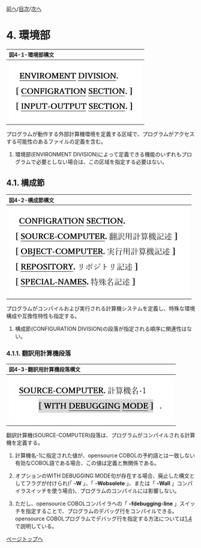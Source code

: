 <!--navi start1-->
[前へ](3.md)/[目次](https://opensourcecobol.github.io/markdown/TOC.html)/[次へ](4-1-2.md)
<!--navi end1-->
# 4. 環境部

|図4-1-環境部構文|
|:--|
|![alt text](Image/4-1.png)|

プログラムが動作する外部計算機環境を定義する区域で、プログラムがアクセスする可能性のあるファイルの定義を含む。

1. 環境部(ENVIRONMENT DIVISION)によって定義できる機能のいずれもプログラムで必要としない場合は、この区域を指定する必要はない。

## 4.1. 構成節

|図4-2-構成節構文|
|:--|
|![alt text](Image/4-2.png)|

プログラムがコンパイルおよび実行される計算機システムを定義し、特殊な環境構成や互換性特性も指定する。

1. 構成節(CONFIGURATION DIVISION)の段落が指定される順序に関連性はない。

### 4.1.1. 翻訳用計算機段落

|図4-3-翻訳用計算機段落構文|
|:--|
|![alt text](Image/4-3.png)|

翻訳計算機(SOURCE-COMPUTER)段落は、プログラムがコンパイルされる計算機を定義する。

1. 計算機名-1に指定された値が、opensource COBOLの予約語とは一致しない有効なCOBOL語である場合、この値は定義と無関係である。

2. オプションのWITH DEBUGGING MODE句が存在する場合、廃止した構文としてフラグが付けられ(「 **-W** 」、「 **-Wobsolete** 」、または「 **-Wall** 」コンパイラスイッチを使う場合)、プログラムのコンパイルには影響しない。

3. ただし、opensource COBOLコンパイラへの「 **-fdebugging-line** 」スイッチを指定することで、プログラムのデバッグ行をコンパイルできる。opensource COBOLプログラムでデバッグ行を指定する方法については[1.4](1-4.md)で説明している。

<!--navi start2-->

[ページトップへ](4-1-1.md)
<!--navi end2-->
